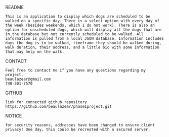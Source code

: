 README
    
    This is an application to display which dogs are scheduled to be walked on a specific day. There is a select option with every day of the week (besides weekends, which I do not work). There is also an option for unscheduled dogs, which will display all the dogs that are in the database but not currently scheduled to be walked. All information is pulled from a local JSON database. Information includes days the dog is to be walked, timeframe they should be walked during, walk duration, their address, and a little bio with some information that may help on the walk.

CONTACT

    Feel free to contact me if you have any questions regarding my project.
    beaulazear@gmail.com
    740-501-7570

GITHUB

    link for connected github repository
    https://github.com/beaulazear/phase1project.git

NOTICE

    for security reasons, addresses have been changed to ensure client privacy! One day, this could be recreated with a secured server.